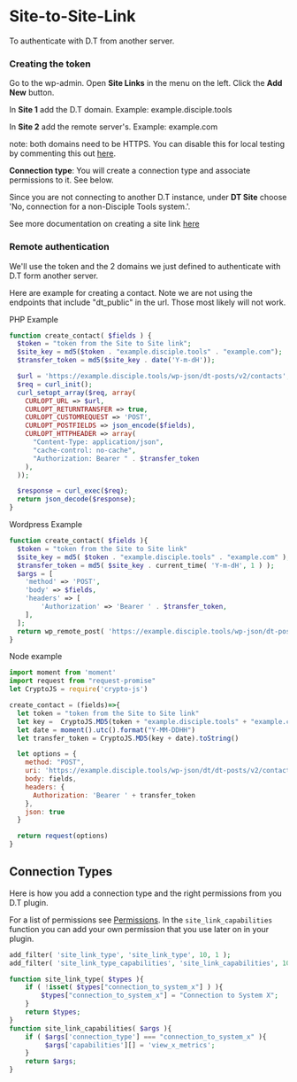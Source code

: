 # Site-to-Site-Link

To authenticate with D.T from another server.

### Creating the token

Go to the wp-admin. Open **Site Links** in the menu on the left. Click the **Add New** button.

In **Site 1** add the D.T domain. Example: example.disciple.tools

In **Site 2** add the remote server's. Example: example.com

note: both domains need to be HTTPS. You can disable this for local testing by commenting this out [here](https://github.com/DiscipleTools/disciple-tools-theme/blob/683924b5d417a9d901e78cfb609d1c126972c459/dt-core/admin/site-link-post-type.php#L204).

**Connection type**: You will create a connection type and associate permissions to it. See below.

Since you are not connecting to another D.T instance, under **DT Site** choose 'No, connection for a non-Disciple Tools system.'.

See more documentation on creating a site link [here](https://disciple.tools/user-docs/getting-started-info/admin/site-links/)

### Remote authentication

We'll use the token and the 2 domains we just defined to authenticate with D.T form another server.

Here are example for creating a contact. Note we are not using the endpoints that include "dt\_public" in the url. Those most likely will not work.

PHP Example

```php
function create_contact( $fields ) {
  $token = "token from the Site to Site link";
  $site_key = md5($token . "example.disciple.tools" . "example.com");
  $transfer_token = md5($site_key . date('Y-m-dH'));

  $url = 'https://example.disciple.tools/wp-json/dt-posts/v2/contacts';
  $req = curl_init();
  curl_setopt_array($req, array(
    CURLOPT_URL => $url,
    CURLOPT_RETURNTRANSFER => true,
    CURLOPT_CUSTOMREQUEST => 'POST',
    CURLOPT_POSTFIELDS => json_encode($fields),
    CURLOPT_HTTPHEADER => array(
      "Content-Type: application/json",
      "cache-control: no-cache",
      "Authorization: Bearer " . $transfer_token
    ),
  ));

  $response = curl_exec($req);
  return json_decode($response);
}
```

Wordpress Example

```php
function create_contact( $fields ){
  $token = "token from the Site to Site link"
  $site_key = md5( $token . "example.disciple.tools" . "example.com" );
  $transfer_token = md5( $site_key . current_time( 'Y-m-dH', 1 ) );
  $args = [
    'method' => 'POST',
    'body' => $fields,
    'headers' => [
        'Authorization' => 'Bearer ' . $transfer_token,
    ],
  ];
  return wp_remote_post( 'https://example.disciple.tools/wp-json/dt-posts/v2/contacts', $args );
}
```

Node example

```javascript
import moment from 'moment'
import request from "request-promise"
let CryptoJS = require('crypto-js')

create_contact = (fields)=>{
  let token = "token from the Site to Site link"
  let key =  CryptoJS.MD5(token + "example.disciple.tools" + "example.com")
  let date = moment().utc().format("Y-MM-DDHH")
  let transfer_token = CryptoJS.MD5(key + date).toString()

  let options = {
    method: "POST",
    uri: 'https://example.disciple.tools/wp-json/dt/dt-posts/v2/contacts',
    body: fields,
    headers: {
      Authorization: 'Bearer ' + transfer_token
    },
    json: true
  }

  return request(options)
}
```

## Connection Types

Here is how you add a connection type and the right permissions from you D.T plugin.

For a list of permissions see [Permissions](../capabilities.md). In the `site_link_capabilities` function you can add your own permission that you use later on in your plugin.

```php
add_filter( 'site_link_type', 'site_link_type', 10, 1 );
add_filter( 'site_link_type_capabilities', 'site_link_capabilities', 10, 1 );

function site_link_type( $types ){
    if ( !isset( $types["connection_to_system_x"] ) ){
        $types["connection_to_system_x"] = "Connection to System X";
    }
    return $types;
}
function site_link_capabilities( $args ){
    if ( $args['connection_type'] === "connection_to_system_x" ){
         $args['capabilities'][] = 'view_x_metrics';
    }
    return $args;
}
```

